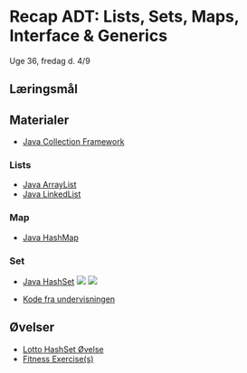 <!-- JS use if these pages are used as githubpages. can be deleted if used elsewhere -->
<script src="https://code.jquery.com/jquery-3.2.1.min.js"></script>
<script src="script.js"></script>

# Recap ADT: Lists, Sets, Maps, Interface & Generics

Uge 36, fredag d. 4/9   

## Læringsmål

## Materialer
* [Java Collection Framework](/img/JavaCollectionFramework.png)

### Lists
* [Java ArrayList](https://www.w3schools.com/java/java_arraylist.asp)
* [Java LinkedList](https://www.w3schools.com/java/java_linkedlist.asp)

### Map
* [Java HashMap](https://www.w3schools.com/java/java_hashmap.asp)

### Set 
* [Java HashSet](https://www.w3schools.com/java/java_hashset.asp)
![](/img/Set_operations.png)
![](/img/Set_operation.png)


* [Kode fra undervisningen]()

## Øvelser

* [Lotto HashSet Øvelse](w36_lotto_ex.md)
* [Fitness Exercise(s)](w36_fitness_ex.md)
